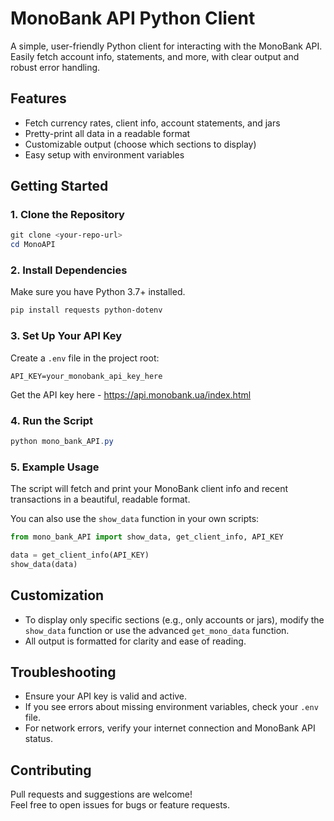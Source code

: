 # MonoBank API Python Client

A simple, user-friendly Python client for interacting with the MonoBank API.  
Easily fetch account info, statements, and more, with clear output and robust error handling.

## Features

- Fetch currency rates, client info, account statements, and jars
- Pretty-print all data in a readable format
- Customizable output (choose which sections to display)
- Easy setup with environment variables

## Getting Started

### 1. Clone the Repository

```powershell
git clone <your-repo-url>
cd MonoAPI
```

### 2. Install Dependencies

Make sure you have Python 3.7+ installed.

```powershell
pip install requests python-dotenv
```

### 3. Set Up Your API Key

Create a `.env` file in the project root:

```
API_KEY=your_monobank_api_key_here
```

Get the API key here - https://api.monobank.ua/index.html

### 4. Run the Script

```powershell
python mono_bank_API.py
```

### 5. Example Usage

The script will fetch and print your MonoBank client info and recent transactions in a beautiful, readable format.

You can also use the `show_data` function in your own scripts:

```python
from mono_bank_API import show_data, get_client_info, API_KEY

data = get_client_info(API_KEY)
show_data(data)
```

## Customization

- To display only specific sections (e.g., only accounts or jars), modify the `show_data` function or use the advanced `get_mono_data` function.
- All output is formatted for clarity and ease of reading.

## Troubleshooting

- Ensure your API key is valid and active.
- If you see errors about missing environment variables, check your `.env` file.
- For network errors, verify your internet connection and MonoBank API status.

## Contributing

Pull requests and suggestions are welcome!  
Feel free to open issues for bugs or feature requests.

